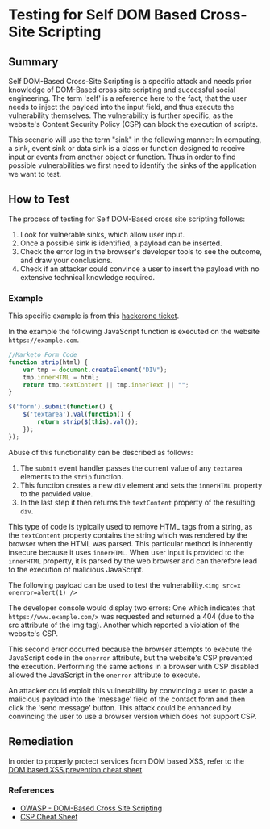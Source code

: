 # Testing for Self DOM Based Cross-Site Scripting

## Summary

Self DOM-Based Cross-Site Scripting is a specific attack and needs prior knowledge of DOM-Based cross site scripting and successful social engineering. The term 'self' is a reference here to the fact, that the user needs to inject the payload into the input field, and thus execute the vulnerability themselves. The vulnerability is further specific, as the website's Content Security Policy (CSP) can block the execution of scripts.

This scenario will use the term "sink" in the following manner: In computing, a sink, event sink or data sink is a class or function designed to receive input or events from another object or function. Thus in order to find possible vulnerabilities we first need to identify the sinks of the application we want to test.

## How to Test

The process of testing for Self DOM-Based cross site scripting follows:

1. Look for vulnerable sinks, which allow user input.
2. Once a possible sink is identified, a payload can be inserted.
3. Check the error log in the browser's developer tools to see the outcome, and draw your conclusions.
4. Check if an attacker could convince a user to insert the payload with no extensive technical knowledge required.

### Example

This specific example is from this [hackerone ticket](https://hackerone.com/reports/406587).

In the example the following JavaScript function is executed on the website `https://example.com`.

```js
//Marketo Form Code
function strip(html) {
    var tmp = document.createElement("DIV");
    tmp.innerHTML = html;
    return tmp.textContent || tmp.innerText || "";
}

$('form').submit(function() {
    $('textarea').val(function() {
        return strip($(this).val());
    });
});
```

Abuse of this functionality can be described as follows:

1. The `submit` event handler passes the current value of any `textarea` elements to the `strip` function.
2. This function creates a new `div` element and sets the `innerHTML` property to the provided value.
3. In the last step it then returns the `textContent` property of the resulting `div`.

 This type of code is typically used to remove HTML tags from a string, as the `textContent` property contains the string which was rendered by the browser when the HTML was parsed. This particular method is inherently insecure because it uses `innerHTML`. When user input is provided to the `innerHTML` property, it is parsed by the web browser and can therefore lead to the execution of malicious JavaScript.

The following payload can be used to test the vulnerability.`<img src=x onerror=alert(1) />`

The developer console would display two errors: One which indicates that `https://www.example.com/x` was requested and returned a 404 (due to the src attribute of the img tag). Another which reported a violation of the website's CSP.

This second error occurred because the browser attempts to execute the JavaScript code in the `onerror` attribute, but the website's CSP prevented the execution. Performing the same actions in a browser with CSP disabled allowed the JavaScript in the `onerror` attribute to execute.

An attacker could exploit this vulnerability by convincing a user to paste a malicious payload into the 'message' field of the contact form and then click the 'send message' button. This attack could be enhanced by convincing the user to use a browser version which does not support CSP.

## Remediation

In order to properly protect services from DOM based XSS, refer to the [DOM based XSS prevention cheat sheet](https://cheatsheetseries.owasp.org/cheatsheets/DOM_based_XSS_Prevention_Cheat_Sheet.html).

### References

- [OWASP - DOM-Based Cross Site Scripting](https://owasp.org/www-community/attacks/DOM_Based_XSS)
- [CSP Cheat Sheet](https://cheatsheetseries.owasp.org/cheatsheets/Content_Security_Policy_Cheat_Sheet.html)
